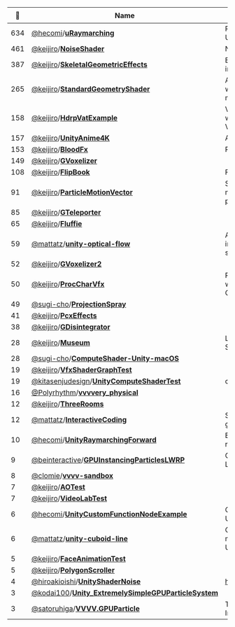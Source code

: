 |:star2: | Name | Description | 🌍|
|---|---|---|---|
|634|[@hecomi](https://github.com/hecomi)/[**uRaymarching**](https://github.com/hecomi/uRaymarching)|Raymarching Shader Generator in Unity|[:arrow_upper_right:](http://tips.hecomi.com/entry/2019/01/27/233137)|
|461|[@keijiro](https://github.com/keijiro)/[**NoiseShader**](https://github.com/keijiro/NoiseShader)|Noise shader library for Unity||
|387|[@keijiro](https://github.com/keijiro)/[**SkeletalGeometricEffects**](https://github.com/keijiro/SkeletalGeometricEffects)|Experiments on geometry shader instancing with skeletal animations||
|265|[@keijiro](https://github.com/keijiro)/[**StandardGeometryShader**](https://github.com/keijiro/StandardGeometryShader)|An example of a geometry shader with Unity's standard lighting model support.||
|158|[@keijiro](https://github.com/keijiro)/[**HdrpVatExample**](https://github.com/keijiro/HdrpVatExample)|VAT (Vertex Animation Texture) with Unity Shader Graph and Visual Effect Graph||
|157|[@keijiro](https://github.com/keijiro)/[**UnityAnime4K**](https://github.com/keijiro/UnityAnime4K)|Anime4K upscaler for Unity||
|153|[@keijiro](https://github.com/keijiro)/[**BloodFx**](https://github.com/keijiro/BloodFx)|Procedural blood stain shader||
|149|[@keijiro](https://github.com/keijiro)/[**GVoxelizer**](https://github.com/keijiro/GVoxelizer)|||
|108|[@keijiro](https://github.com/keijiro)/[**FlipBook**](https://github.com/keijiro/FlipBook)|Flip book effect example for Unity||
|91|[@keijiro](https://github.com/keijiro)/[**ParticleMotionVector**](https://github.com/keijiro/ParticleMotionVector)|Shows how to support rendering motion vectors within the standard particle system of Unity.||
|85|[@keijiro](https://github.com/keijiro)/[**GTeleporter**](https://github.com/keijiro/GTeleporter)|||
|65|[@keijiro](https://github.com/keijiro)/[**Fluffie**](https://github.com/keijiro/Fluffie)|||
|59|[@mattatz](https://github.com/mattatz)/[**unity-optical-flow**](https://github.com/mattatz/unity-optical-flow)|A simple optical flow implementation by fragment shader for Unity.||
|52|[@keijiro](https://github.com/keijiro)/[**GVoxelizer2**](https://github.com/keijiro/GVoxelizer2)|||
|50|[@keijiro](https://github.com/keijiro)/[**ProcCharVfx**](https://github.com/keijiro/ProcCharVfx)|Procedural character generation with Unity Shader Graph and VFX Graph||
|49|[@sugi-cho](https://github.com/sugi-cho)/[**ProjectionSpray**](https://github.com/sugi-cho/ProjectionSpray)|||
|41|[@keijiro](https://github.com/keijiro)/[**PcxEffects**](https://github.com/keijiro/PcxEffects)|||
|38|[@keijiro](https://github.com/keijiro)/[**GDisintegrator**](https://github.com/keijiro/GDisintegrator)|||
|28|[@keijiro](https://github.com/keijiro)/[**Museum**](https://github.com/keijiro/Museum)|Live coding rig for Channel 18 at SuperDeluxe||
|28|[@sugi-cho](https://github.com/sugi-cho)/[**ComputeShader-Unity-macOS**](https://github.com/sugi-cho/ComputeShader-Unity-macOS)|||
|19|[@keijiro](https://github.com/keijiro)/[**VfxShaderGraphTest**](https://github.com/keijiro/VfxShaderGraphTest)|||
|19|[@kitasenjudesign](https://github.com/kitasenjudesign)/[**UnityComputeShaderTest**](https://github.com/kitasenjudesign/UnityComputeShaderTest)|compute shader example||
|16|[@Polyrhythm](https://github.com/Polyrhythm)/[**vvvvery_physical**](https://github.com/Polyrhythm/vvvvery_physical)|||
|12|[@keijiro](https://github.com/keijiro)/[**ThreeRooms**](https://github.com/keijiro/ThreeRooms)|||
|12|[@mattatz](https://github.com/mattatz)/[**InteractiveCoding**](https://github.com/mattatz/InteractiveCoding)|Sketches for interactive coding group.||
|10|[@hecomi](https://github.com/hecomi)/[**UnityRaymarchingForward**](https://github.com/hecomi/UnityRaymarchingForward)|Example of raymarching in forward rendering for Unity|[:arrow_upper_right:](http://tips.hecomi.com/entry/2018/12/31/211448)|
|9|[@beinteractive](https://github.com/beinteractive)/[**GPUInstancingParticlesLWRP**](https://github.com/beinteractive/GPUInstancingParticlesLWRP)|GPU Instancing Particle Shader in Lightweight Render Pipeline||
|8|[@clomie](https://github.com/clomie)/[**vvvv-sandbox**](https://github.com/clomie/vvvv-sandbox)|||
|7|[@keijiro](https://github.com/keijiro)/[**AOTest**](https://github.com/keijiro/AOTest)|||
|7|[@keijiro](https://github.com/keijiro)/[**VideoLabTest**](https://github.com/keijiro/VideoLabTest)|||
|6|[@hecomi](https://github.com/hecomi)/[**UnityCustomFunctionNodeExample**](https://github.com/hecomi/UnityCustomFunctionNodeExample)|Custom Function Node Example in Unity Shader Graph|[:arrow_upper_right:](http://tips.hecomi.com/entry/2020/02/24/140607)|
|6|[@mattatz](https://github.com/mattatz)/[**unity-cuboid-line**](https://github.com/mattatz/unity-cuboid-line)|Convert a line topology to a cuboid mesh with Geometry shader for Unity.||
|5|[@keijiro](https://github.com/keijiro)/[**FaceAnimationTest**](https://github.com/keijiro/FaceAnimationTest)|||
|5|[@keijiro](https://github.com/keijiro)/[**PolygonScroller**](https://github.com/keijiro/PolygonScroller)|||
|4|[@hiroakioishi](https://github.com/hiroakioishi)/[**UnityShaderNoise**](https://github.com/hiroakioishi/UnityShaderNoise)|http://glslsandbox.com/e#20793.0||
|3|[@kodai100](https://github.com/kodai100)/[**Unity_ExtremelySimpleGPUParticleSystem**](https://github.com/kodai100/Unity_ExtremelySimpleGPUParticleSystem)|||
|3|[@satoruhiga](https://github.com/satoruhiga)/[**VVVV.GPUParticle**](https://github.com/satoruhiga/VVVV.GPUParticle)|Testing GPU Particle Implementation||

